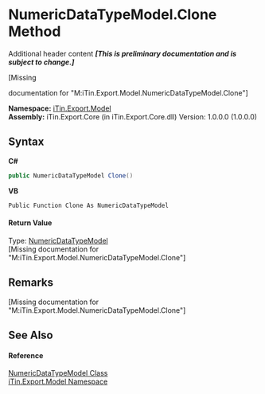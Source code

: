 # NumericDataTypeModel.Clone Method 
Additional header content _**\[This is preliminary documentation and is subject to change.\]**_

\[Missing <summary> documentation for "M:iTin.Export.Model.NumericDataTypeModel.Clone"\]

**Namespace:**&nbsp;<a href="ef57ffcc-e95e-b212-5a46-9aa6f5a3511f">iTin.Export.Model</a><br />**Assembly:**&nbsp;iTin.Export.Core (in iTin.Export.Core.dll) Version: 1.0.0.0 (1.0.0.0)

## Syntax

**C#**<br />
``` C#
public NumericDataTypeModel Clone()
```

**VB**<br />
``` VB
Public Function Clone As NumericDataTypeModel
```


#### Return Value
Type: <a href="85a4554b-e380-0462-9d5e-abe2a06775d9">NumericDataTypeModel</a><br />\[Missing <returns> documentation for "M:iTin.Export.Model.NumericDataTypeModel.Clone"\]

## Remarks
\[Missing <remarks> documentation for "M:iTin.Export.Model.NumericDataTypeModel.Clone"\]

## See Also


#### Reference
<a href="85a4554b-e380-0462-9d5e-abe2a06775d9">NumericDataTypeModel Class</a><br /><a href="ef57ffcc-e95e-b212-5a46-9aa6f5a3511f">iTin.Export.Model Namespace</a><br />